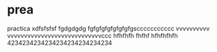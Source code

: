 # prea
practica
xdfsfsfsf
fgdgdgdg
fgfgfgfgfgfgfgfgsccccccccccc
vvvvvvvvvv
vvvvvvvvvvvvvvvvvvvvvvvvvvvvccc
hfhfhfh
fhfhf
hfhfhfhfh
4234234234234234234234234234
